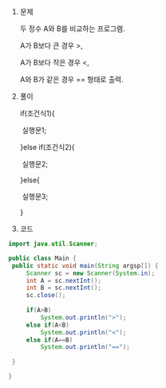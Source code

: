 1. 문제

   두 정수 A와 B를 비교하는 프로그램.

   A가 B보다 큰 경우 >,

   A가 B보다 작은 경우 <,

   A와 B가 같은 경우 == 형태로 출력.

   

2. 풀이

   if(조건식1){

   ​	실행문1;

   }else if(조건식2){

   ​	실행문2;

   }else{

   ​	실행문3;

   }

   

3.  코드

   ```java
   import java.util.Scanner;
   
   public class Main {
   	public static void main(String argsp[]) {
   		Scanner sc = new Scanner(System.in);
   		int A = sc.nextInt();
   		int B = sc.nextInt();
   		sc.close();
   		
   		if(A>B)
   			System.out.println(">");
   		else if(A<B)
   			System.out.println("<");
   		else if(A==B)
   			System.out.println("==");
   		
   	}
   
   }
   
   ```

   